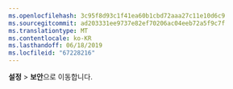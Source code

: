 ```yaml
---
ms.openlocfilehash: 3c95f8d93c1f41ea60b1cbd72aaa27c11e10d6c9
ms.sourcegitcommit: ad203331ee9737e82ef70206ac04eeb72a5f9c7f
ms.translationtype: MT
ms.contentlocale: ko-KR
ms.lasthandoff: 06/18/2019
ms.locfileid: "67228216"
---
```

**설정** > **보안**으로 이동합니다.